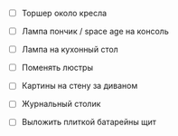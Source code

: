 - [ ] Торшер около кресла

- [ ] Лампа пончик / space age на консоль
- [ ] Лампа на кухонный стол
- [ ] Поменять люстры

- [ ] Картины на стену за диваном
- [ ] Журнальный столик
- [ ] Выложить плиткой батарейны щит